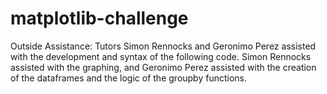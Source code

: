 # matplotlib-challenge


Outside Assistance:
Tutors Simon Rennocks and Geronimo Perez assisted with the development and syntax of the following code. Simon Rennocks assisted with the graphing, and Geronimo Perez assisted with the creation of the dataframes and the logic of the groupby functions.
